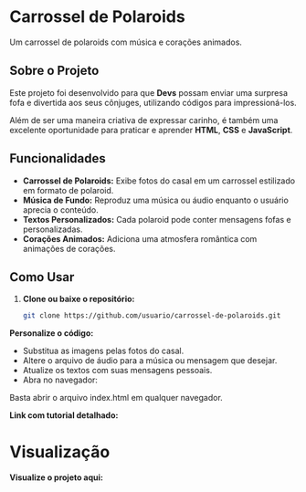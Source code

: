 # **Carrossel de Polaroids**

Um carrossel de polaroids com música e corações animados.

## **Sobre o Projeto**

Este projeto foi desenvolvido para que **Devs** possam enviar uma surpresa fofa e divertida aos seus cônjuges, utilizando códigos para impressioná-los. 

Além de ser uma maneira criativa de expressar carinho, é também uma excelente oportunidade para praticar e aprender **HTML**, **CSS** e **JavaScript**.


## **Funcionalidades**

- **Carrossel de Polaroids:** Exibe fotos do casal em um carrossel estilizado em formato de polaroid.
- **Música de Fundo:** Reproduz uma música ou áudio enquanto o usuário aprecia o conteúdo.
- **Textos Personalizados:** Cada polaroid pode conter mensagens fofas e personalizadas.
- **Corações Animados:** Adiciona uma atmosfera romântica com animações de corações.

## **Como Usar**

1. **Clone ou baixe o repositório:**  
   ```bash
   git clone https://github.com/usuario/carrossel-de-polaroids.git

  **Personalize o código:**
  - Substitua as imagens pelas fotos do casal.
  - Altere o arquivo de áudio para a música ou mensagem que desejar.
  - Atualize os textos com suas mensagens pessoais.
  - Abra no navegador:
    
  Basta abrir o arquivo index.html em qualquer navegador.
  
  **Link com tutorial detalhado:**

  # **Visualização**
  **Visualize o projeto aqui:**
